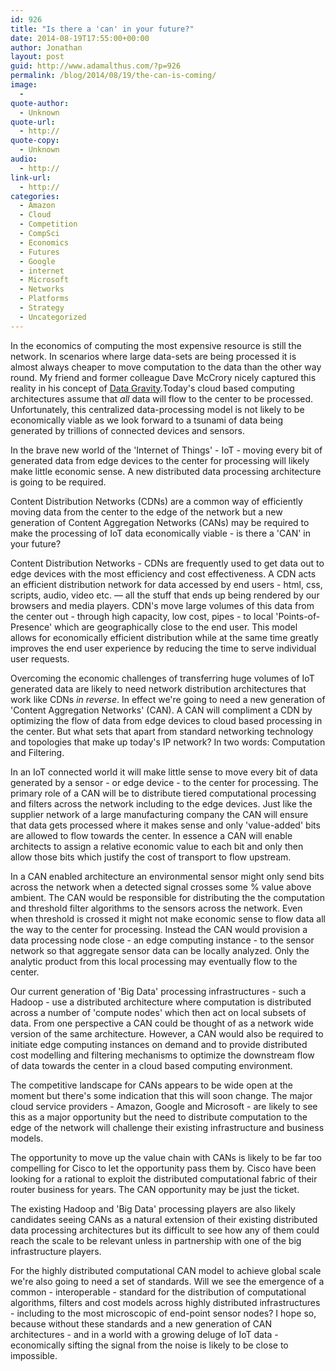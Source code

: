 ```yaml
---
id: 926
title: "Is there a 'can' in your future?"
date: 2014-08-19T17:55:00+00:00
author: Jonathan
layout: post
guid: http://www.adamalthus.com/?p=926
permalink: /blog/2014/08/19/the-can-is-coming/
image:
  -
quote-author:
  - Unknown
quote-url:
  - http://
quote-copy:
  - Unknown
audio:
  - http://
link-url:
  - http://
categories:
  - Amazon
  - Cloud
  - Competition
  - CompSci
  - Economics
  - Futures
  - Google
  - internet
  - Microsoft
  - Networks
  - Platforms
  - Strategy
  - Uncategorized
---
```

In the economics of computing the most expensive resource is still the network. In scenarios where large data-sets are being processed it is almost always cheaper to move computation to the data than the other way round. My friend and former colleague Dave McCrory nicely captured this reality in his concept of <a href="http://blog.mccrory.me/2010/12/07/data-gravity-in-the-clouds/" target="_blank">Data Gravity</a>.Today's cloud based computing architectures assume that _all_ data will flow to the center to be processed. Unfortunately, this centralized data-processing model is not likely to be economically viable as we look forward to a tsunami of data being generated by trillions of connected devices and sensors.

In the brave new world of the 'Internet of Things' - IoT - moving every bit of generated data from edge devices to the center for processing will likely make little economic sense. A new distributed data processing architecture is going to be required.

Content Distribution Networks (CDNs) are a common way of efficiently moving data from the center to the edge of the network but a new generation of Content Aggregation Networks (CANs) may be required to make the processing of IoT data economically viable - is there a 'CAN' in your future?<!--excerpt-->

Content Distribution Networks - CDNs are frequently used to get data out to edge devices with the most efficiency and cost effectiveness. A CDN acts an efficient distribution network for data accessed by end users - html, css, scripts, audio, video etc. &mdash; all the stuff that ends up being rendered by our browsers and media players. CDN's move large volumes of this data from the center out - through high capacity, low cost, pipes - to local 'Points-of-Presence' which are geographically close to the end user. This model allows for economically efficient distribution while at the same time greatly improves the end user experience by reducing the time to serve individual user requests.

Overcoming the economic challenges of transferring huge volumes of IoT generated data are likely to need network distribution architectures that work like CDNs _in reverse_. In effect we're going to need a new generation of 'Content Aggregation Networks' (CAN). A CAN will compliment a CDN by optimizing the flow of data from edge devices to cloud based processing in the center. But what sets that apart from standard networking technology and topologies that make up today's IP network? In two words: Computation and Filtering.

In an IoT connected world it will make little sense to move every bit of data generated by a sensor - or edge device - to the center for processing. The primary role of a CAN will be to distribute tiered computational processing and filters across the network including to the edge devices. Just like the supplier network of a large manufacturing company the CAN will ensure that data gets processed where it makes sense and only 'value-added' bits are allowed to flow towards the center. In essence a CAN will enable architects to assign a relative economic value to each bit and only then allow those bits which justify the cost of transport to flow upstream.

In a CAN enabled architecture an environmental sensor might only send bits across the network when a detected signal crosses some % value above ambient. The CAN would be responsible for distributing the the computation and threshold filter algorithms to the sensors across the network. Even when threshold is crossed it might not make economic sense to flow data all the way to the center for processing. Instead the CAN would provision a data processing node close - an edge computing instance - to the sensor network so that aggregate sensor data can be locally analyzed. Only the analytic product from this local processing may eventually flow to the center.

Our current generation of 'Big Data' processing infrastructures - such a Hadoop - use a distributed architecture where computation is distributed across a number of 'compute nodes' which then act on local subsets of data. From one perspective a CAN could be thought of as a network wide version of the same architecture. However, a CAN would also be required to initiate edge computing instances on demand and to provide distributed cost modelling and filtering mechanisms to optimize the downstream flow of data towards the center in a cloud based computing environment.

The competitive landscape for CANs appears to be wide open at the moment but there's some indication that this will soon change. The major cloud service providers - Amazon, Google and Microsoft - are likely to see this as a major opportunity but the need to distribute computation to the edge of the network will challenge their existing infrastructure and business models.

The opportunity to move up the value chain with CANs is likely to be far too compelling for Cisco to let the opportunity pass them by. Cisco have been looking for a rational to exploit the distributed computational fabric of their router business for years. The CAN opportunity may be just the ticket.

The existing Hadoop and 'Big Data' processing players are also likely candidates seeing CANs as a natural extension of their existing distributed data processing architectures but its difficult to see how any of them could reach the scale to be relevant unless in partnership with one of the big infrastructure players.

For the highly distributed computational CAN model to achieve global scale we're also going to need a set of standards. Will we see the emergence of a common - interoperable - standard for the distribution of computational algorithms, filters and cost models across highly distributed infrastructures - including to the most microscopic of end-point sensor nodes? I hope so, because without these standards and a new generation of CAN architectures - and in a world with a growing deluge of IoT data - economically sifting the signal from the noise is likely to be close to impossible.
